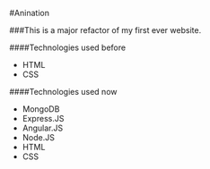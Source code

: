#Anination

###This is a major refactor of my first ever website.

####Technologies used before
- HTML
- CSS

####Technologies used now
- MongoDB
- Express.JS
- Angular.JS
- Node.JS
- HTML
- CSS
